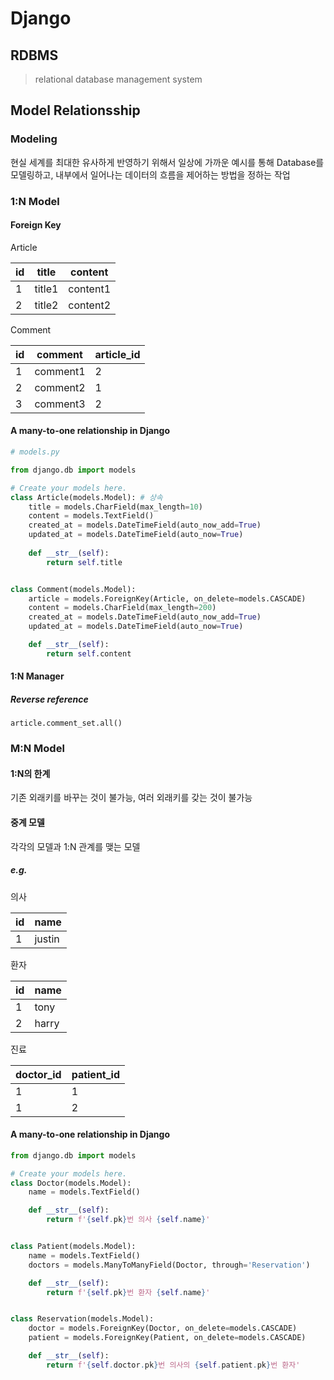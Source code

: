 # Django

## RDBMS

> relational database management system



## Model Relationsship

### Modeling

현실 세계를 최대한 유사하게 반영하기 위해서 일상에 가까운 예시를 통해 Database를 모델링하고, 내부에서 일어나는 데이터의 흐름을 제어하는 방법을 정하는 작업



### 1:N Model

#### Foreign Key

Article

| id   | title  | content  |
| ---- | ------ | -------- |
| 1    | title1 | content1 |
| 2    | title2 | content2 |



Comment

| id   | comment  | article_id |
| ---- | -------- | ---------- |
| 1    | comment1 | 2          |
| 2    | comment2 | 1          |
| 3    | comment3 | 2          |



#### A many-to-one relationship in Django

```python
# models.py

from django.db import models

# Create your models here.
class Article(models.Model): # 상속
    title = models.CharField(max_length=10)
    content = models.TextField()
    created_at = models.DateTimeField(auto_now_add=True)
    updated_at = models.DateTimeField(auto_now=True)
    
    def __str__(self):
        return self.title


class Comment(models.Model):
    article = models.ForeignKey(Article, on_delete=models.CASCADE)
    content = models.CharField(max_length=200)
    created_at = models.DateTimeField(auto_now_add=True)
    updated_at = models.DateTimeField(auto_now=True)

    def __str__(self):
        return self.content
```



#### 1:N Manager

##### Reverse reference

`article.comment_set.all()`



### M:N Model

#### 1:N의 한계

기존 외래키를 바꾸는 것이 불가능, 여러 외래키를 갖는 것이 불가능



#### 중계 모델

각각의 모델과 1:N 관계를 맺는 모델



##### e.g.

의사

| id   | name   |
| ---- | ------ |
| 1    | justin |

환자

| id   | name  |
| ---- | ----- |
| 1    | tony  |
| 2    | harry |

진료

| doctor_id | patient_id |
| --------- | ---------- |
| 1         | 1          |
| 1         | 2          |



#### A many-to-one relationship in Django

```python
from django.db import models

# Create your models here.
class Doctor(models.Model):
    name = models.TextField()

    def __str__(self):
        return f'{self.pk}번 의사 {self.name}'


class Patient(models.Model):
    name = models.TextField()
    doctors = models.ManyToManyField(Doctor, through='Reservation')

    def __str__(self):
        return f'{self.pk}번 환자 {self.name}'


class Reservation(models.Model):
    doctor = models.ForeignKey(Doctor, on_delete=models.CASCADE)
    patient = models.ForeignKey(Patient, on_delete=models.CASCADE)

    def __str__(self):
        return f'{self.doctor.pk}번 의사의 {self.patient.pk}번 환자'
```

